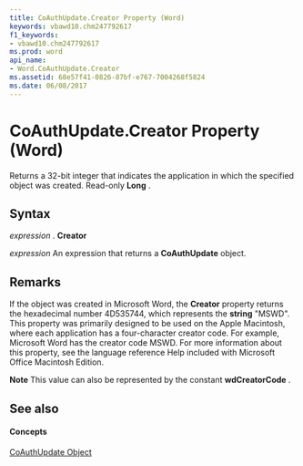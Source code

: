 ```yaml
---
title: CoAuthUpdate.Creator Property (Word)
keywords: vbawd10.chm247792617
f1_keywords:
- vbawd10.chm247792617
ms.prod: word
api_name:
- Word.CoAuthUpdate.Creator
ms.assetid: 68e57f41-0826-87bf-e767-7004268f5824
ms.date: 06/08/2017
---
```



# CoAuthUpdate.Creator Property (Word)

Returns a 32-bit integer that indicates the application in which the specified object was created. Read-only  **Long** .


## Syntax

 _expression_ . **Creator**

 _expression_ An expression that returns a **CoAuthUpdate** object.


## Remarks

If the object was created in Microsoft Word, the  **Creator** property returns the hexadecimal number 4D535744, which represents the **string** "MSWD". This property was primarily designed to be used on the Apple Macintosh, where each application has a four-character creator code. For example, Microsoft Word has the creator code MSWD. For more information about this property, see the language reference Help included with Microsoft Office Macintosh Edition.


 **Note**  This value can also be represented by the constant  **wdCreatorCode** .


## See also


#### Concepts


[CoAuthUpdate Object](Word.CoAuthUpdate.md)

